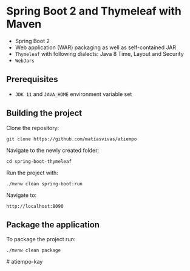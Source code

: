 Spring Boot 2 and Thymeleaf with Maven
======================================

- Spring Boot 2
- Web application (WAR) packaging as well as self-contained JAR
- `Thymeleaf` with following dialects: Java 8 Time, Layout and Security
- `WebJars`

Prerequisites
-------------

- `JDK 11` and `JAVA_HOME` environment variable set 

Building the project
--------------------

Clone the repository:

    git clone https://github.com/matiasvivas/atiempo

Navigate to the newly created folder:

    cd spring-boot-thymeleaf

Run the project with:

    ./mvnw clean spring-boot:run

Navigate to:

    http://localhost:8090

Package the application
-----------------------

To package the project run:

    ./mvnw clean package

#   a t i e m p o - k a y  
 
